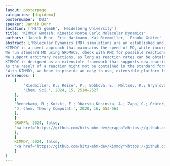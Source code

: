 ```yaml
---
layout: posterpage
categories: [digidemo]
posternumber: 'D03'
speaker: Jannik Buhr
location: ['HITS gGmbH', 'Heidelberg University']
title: 'KIMMDY &mdash; Kinetic Monte Carlo Molecular Dynamics'
authors: 'Jannik Buhr, Eric Hartmann, Kai Riedmiller,  Frauke Gräter'
abstract: ['Molecular Dynamics (MD) simulations are an established and reliable way to gain insight into molecular systems. However, they do not allow for reactions to occur during the simulation. Alternative methods are often limited to much smaller system sizes compared to MD. Density Functional Theory (DFT) becomes impractical for systems exceeding a few dozen atoms. Reactive force fields also fall short of matching the efficiency of highly-optimized MD simulations.
KIMMDY is a novel approach that maintains the speed of MD, while incorporating reactions into the simulation via a kinetic Monte Carlo (KMC) approach.
We run standard MD using GROMACS, check with KMC for possible reactions, and change the topology of the systems accordingly on the fly, in a completely automated manner. Multiple reaction steps can be performed, with MD steps in between, without any need for user intervention in between.
We support arbitrary reactions, as long as reaction rates can be obtained in some way for the reaction of interest. While this would have been a major challenge in the past, machine learning (ML) models can now be trained to predict reaction rates based on a finite set of DFT-calculated rates.
KIMMDY is designed as an extensible framework that supports new reactions through a plugin system. Out of the box, we support hydrogen atom transfer (HAT) reactions, and homolysis to simulate the rupture of a (bio-)polymer under force. [1,2]
As the result of a reaction might not be contained in the standard force-field, KIMMDY supports on-the-fly reparametrization powered by a ML model called GRAPPA. [3] Through GRAPPA, accurate parameters for novel residues can be obtained, with better accuracy compared to a general force field.',
'With KIMMDY, we hope to provide an easy to use, extensible platform for reactive MD simulations. KIMMDY is Open-Source software available through GitHub. [4]']
references: [
    [
        'Riedmiller, K.; Reiser, P.; Bobkova, E.; Maltsev, K.; Gryn’ova, G.; Friederich, P.; Gräter, F. Substituting Density Functional Theory in Reaction Barrier Calculations for Hydrogen Atom Transfer in Proteins',
        'Chem. Sci.', 2024, 15, 2518–2527
    ],
    [
    'Rennekamp, B.; Kutzki, F.; Obarska-Kosinska, A.; Zapp, C.; Gräter, F. Hybrid Kinetic Monte Carlo/Molecular Dynamics Simulations of Bond Scissions in Proteins',
    'J. Chem. Theory Computat.', 2020, 16, 553-563
    ],
    [
    GRAPPA, 2024, false,
    '<a href="https://github.com/hits-mbm-dev/grappa">https://github.com/hits-mbm-dev/grappa</a>'
    ],
    [
    KIMMDY, 2024, false,
    '<a href="https://github.com/hits-mbm-dev/kimmdy">https://github.com/hits-mbm-dev/kimmdy</a>'
    ]
]
---
```


